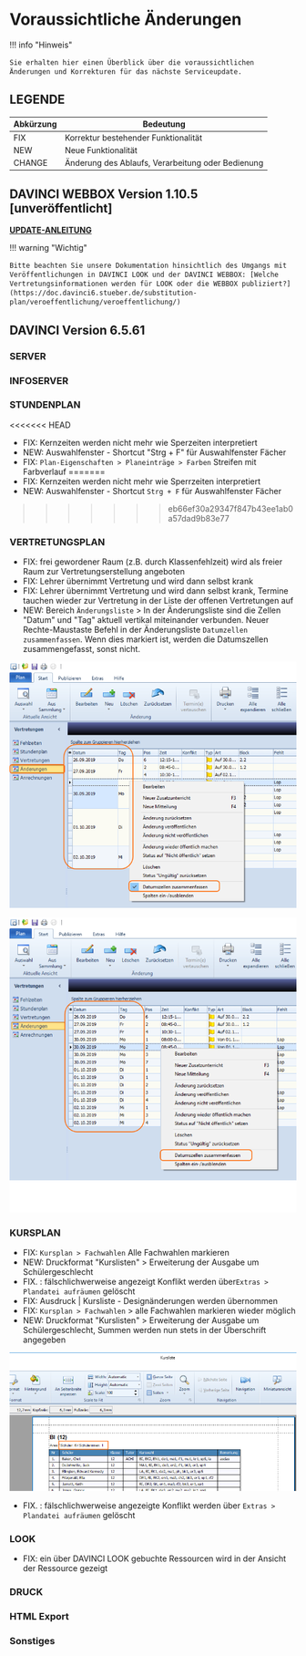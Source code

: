 # Voraussichtliche Änderungen

!!! info "Hinweis"

    Sie erhalten hier einen Überblick über die voraussichtlichen Änderungen und Korrekturen für das nächste Serviceupdate.

## LEGENDE

| Abkürzung | Bedeutung |
| --- | --- |
| FIX | Korrektur bestehender Funktionalität |
| NEW | Neue Funktionalität |
| CHANGE | Änderung des Ablaufs, Verarbeitung oder Bedienung |

## DAVINCI WEBBOX Version 1.10.5 \[unveröffentlicht\]

[**UPDATE-ANLEITUNG**](https://doc.davinci6.stueber.de/09.infoserver/update-internet-publication/infoserver-und-webbox-aktualisieren/)

!!! warning "Wichtig"

    Bitte beachten Sie unsere Dokumentation hinsichtlich des Umgangs mit Veröffentlichungen in DAVINCI LOOK und der DAVINCI WEBBOX: [Welche Vertretungsinformationen werden für LOOK oder die WEBBOX publiziert?](https://doc.davinci6.stueber.de/substitution-plan/veroeffentlichung/veroeffentlichung/)

## DAVINCI Version 6.5.61

### SERVER

### INFOSERVER

### STUNDENPLAN

<<<<<<< HEAD
* FIX: Kernzeiten werden nicht mehr wie Sperzeiten interpretiert
* NEW: Auswahlfenster - Shortcut "Strg + F" für Auswahlfenster Fächer
* FIX: `Plan-Eigenschaften > Planeinträge > Farben` Streifen mit Farbverlauf
=======
* FIX: Kernzeiten werden nicht mehr wie Sperrzeiten interpretiert
* NEW: Auswahlfenster - Shortcut `Strg + F` für Auswahlfenster Fächer  
>>>>>>> eb66ef30a29347f847b43ee1ab0a57dad9b83e77
  
### VERTRETUNGSPLAN

* FIX: frei gewordener Raum (z.B. durch Klassenfehlzeit) wird als freier Raum zur Vertretungserstellung angeboten
* FIX: Lehrer übernimmt Vertretung und wird dann selbst krank
* FIX: Lehrer übernimmt Vertretung und wird dann selbst krank, Termine tauchen wieder zur Vertretung in der Liste der offenen Vertretungen auf
* NEW: Bereich `Änderungsliste` > In der Änderungsliste sind die Zellen "Datum" und "Tag" aktuell vertikal miteinander verbunden. Neuer Rechte-Maustaste Befehl in der Änderungsliste `Datumzellen zusammenfassen`. Wenn dies markiert ist, werden die Datumszellen zusammengefasst, sonst nicht.
  
![Änderungsliste `Datumzellen zusammenfassen` aktiviert](../assets/images/liesmich/6.5.61.02.png)

![Änderungsliste `Datumzellen zusammenfassen` nicht aktiviert](../assets/images/liesmich/6.5.61.03.png)
  
### KURSPLAN

* FIX: `Kursplan > Fachwahlen` Alle Fachwahlen markieren
* NEW: Druckformat "Kurslisten" > Erweiterung der Ausgabe um Schülergeschlecht
* FIX. : fälschlichwerweise angezeigt Konflikt werden über`Extras > Plandatei aufräumen` gelöscht
* FIX: Ausdruck | Kursliste - Designänderungen werden  übernommen
* FIX: `Kursplan > Fachwahlen` > alle Fachwahlen markieren wieder möglich
* NEW: Druckformat "Kurslisten" > Erweiterung der Ausgabe um Schülergeschlecht, Summen werden nun stets in der Überschrift angegeben
  
![Druckformat "Kurslisten"](../assets/images/liesmich/6.5.61.01.png)

* FIX. : fälschlichwerweise angezeigte Konflikt werden über `Extras > Plandatei aufräumen` gelöscht

### LOOK

* FIX: ein über DAVINCI LOOK gebuchte Ressourcen wird in der Ansicht der Ressource gezeigt
  
### DRUCK

### HTML Export

### Sonstiges
